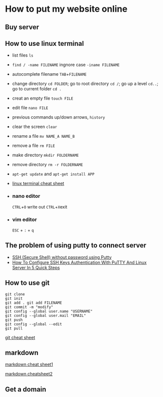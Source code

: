 # How to put my website online

## Buy server


## How to use linux terminal
- list files `ls`
- `find / -name FILENAME` ingnore case `-iname FILENAME`
- autocomplete filename `TAB`+`FILENAME`
- change directory `cd FOLDER`; go to root directory `cd /`; go up a level `cd..`; go to current folder `cd .`
- creat an empty file `touch FILE`
- edit file `nano FILE`
- previous commands up/down arrows, `history`
- clear the screen `clear`
- rename a file `mv NAME_A NAME_B`
- remove a file `rm FILE`
- make directory `mkdir FOLDERNAME`
- remove directory `rm -r FOLDERNAME`
- `apt-get update` and `apt-get install APP`
- [linux terminal cheat sheet](https://files.fosswire.com/2007/08/fwunixref.pdf)


- ### nano editor
  `CTRL`+`O` write out `CTRL`+`X`exit

- ### vim editor
  `ESC` + `:` + `q`

## The problem of using putty to connect server
- [SSH (Secure Shell) without password using Putty
](https://www.getfilecloud.com/blog/ssh-without-password-using-putty/)
- [How To Configure SSH Keys Authentication With PuTTY And Linux Server In 5 Quick Steps](https://www.howtoforge.com/how-to-configure-ssh-keys-authentication-with-putty-and-linux-server-in-5-quick-steps)


## How to use git
```
git clone
git init
git add . git add FILENAME
git commit -m "modify"
git config --global user.name "USERNAME"
git config --global user.mail "EMAIL"
git push
git config --global --edit
git pull

```


[git cheat sheet](https://education.github.com/git-cheat-sheet-education.pdf)

## markdown
[markdown cheat sheet1](https://github.com/adam-p/markdown-here/wiki/Markdown-Cheatsheet)

[markdown cheatsheet2](https://guides.github.com/pdfs/markdown-cheatsheet-online.pdf)


## Get a domain
